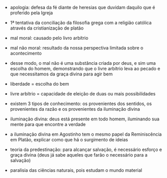 - apologia: defesa da fé diante de heresias que duvidam daquilo que é proferido pela Igreja
- 1ª tentativa da conciliação da filosofia grega com a religião católica através da cristianização de platão


- mal moral: causado pelo livro arbítrio
- mal não moral: resultado da nossa perspectiva limitada sobre o acontecimento
- desse modo, o mal não é uma substância criada por deus, e sim uma escolha do homem, demonstrando que o livre arbítrio leva ao pecado e que necessitamos da graça divina para agir bem
- liberdade = escolha do bem
- livre arbítrio = capacidade de eleição de duas ou mais possibilidades

- existem 3 tipos de conhecimento: os provenientes dos sentidos, os provenientes da razão e os provenientes da iluminação divina
- iluminação divina: deus está presente em todo homem, iluminando sua mente para que encontre a verdade
- a iluminação divina em Agostinho tem o mesmo papel da Reminiscência em Platão, explicar como que há o surgimento de ideias

- teoria da predestinação: para alcançar salvação, é necessário esforço e graça divina (deus já sabe aqueles que farão o necessário para a salvação)

- paralisia das ciências naturais, pois estudam o mundo material